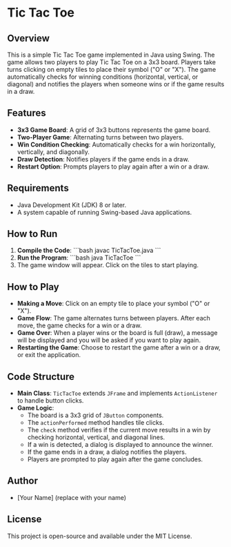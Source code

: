 # Tic Tac Toe

## Overview
This is a simple Tic Tac Toe game implemented in Java using Swing. The game allows two players to play Tic Tac Toe on a 3x3 board. Players take turns clicking on empty tiles to place their symbol ("O" or "X"). The game automatically checks for winning conditions (horizontal, vertical, or diagonal) and notifies the players when someone wins or if the game results in a draw.

## Features
- **3x3 Game Board**: A grid of 3x3 buttons represents the game board.
- **Two-Player Game**: Alternating turns between two players.
- **Win Condition Checking**: Automatically checks for a win horizontally, vertically, and diagonally.
- **Draw Detection**: Notifies players if the game ends in a draw.
- **Restart Option**: Prompts players to play again after a win or a draw.

## Requirements
- Java Development Kit (JDK) 8 or later.
- A system capable of running Swing-based Java applications.

## How to Run
1. **Compile the Code**:
   \`\`\`bash
   javac TicTacToe.java
   \`\`\`
2. **Run the Program**:
   \`\`\`bash
   java TicTacToe
   \`\`\`
3. The game window will appear. Click on the tiles to start playing.

## How to Play
- **Making a Move**: Click on an empty tile to place your symbol ("O" or "X").
- **Game Flow**: The game alternates turns between players. After each move, the game checks for a win or a draw.
- **Game Over**: When a player wins or the board is full (draw), a message will be displayed and you will be asked if you want to play again.
- **Restarting the Game**: Choose to restart the game after a win or a draw, or exit the application.

## Code Structure
- **Main Class**: `TicTacToe` extends `JFrame` and implements `ActionListener` to handle button clicks.
- **Game Logic**:
  - The board is a 3x3 grid of `JButton` components.
  - The `actionPerformed` method handles tile clicks.
  - The `check` method verifies if the current move results in a win by checking horizontal, vertical, and diagonal lines.
  - If a win is detected, a dialog is displayed to announce the winner.
  - If the game ends in a draw, a dialog notifies the players.
  - Players are prompted to play again after the game concludes.

## Author
- [Your Name] (replace with your name)

## License
This project is open-source and available under the MIT License.
